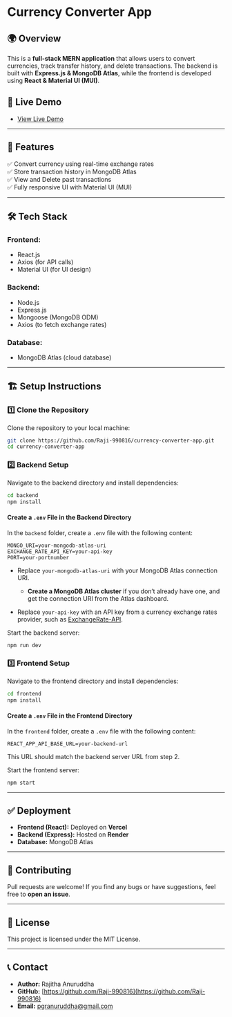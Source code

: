 # Currency Converter App

## 🌍 Overview

This is a **full-stack MERN application** that allows users to convert currencies, track transfer history, and delete transactions. The backend is built with **Express.js & MongoDB Atlas**, while the frontend is developed using **React & Material UI (MUI)**.

## 🚀 Live Demo

- [View Live Demo](https://currency-converter-app-frontend-theta.vercel.app/)

---

## 📌 Features

✅ Convert currency using real-time exchange rates  
✅ Store transaction history in MongoDB Atlas  
✅ View and Delete past transactions  
✅ Fully responsive UI with Material UI (MUI)

---

## 🛠️ Tech Stack

### **Frontend:**
- React.js
- Axios (for API calls)
- Material UI (for UI design)

### **Backend:**
- Node.js
- Express.js
- Mongoose (MongoDB ODM)
- Axios (to fetch exchange rates)

### **Database:**
- MongoDB Atlas (cloud database)

---

## 🏗️ Setup Instructions

### **1️⃣ Clone the Repository**

Clone the repository to your local machine:

```sh
git clone https://github.com/Raji-990816/currency-converter-app.git
cd currency-converter-app
```

### **2️⃣ Backend Setup**

Navigate to the backend directory and install dependencies:

```sh
cd backend
npm install
```

#### **Create a `.env` File in the Backend Directory**

In the `backend` folder, create a `.env` file with the following content:

```
MONGO_URI=your-mongodb-atlas-uri
EXCHANGE_RATE_API_KEY=your-api-key
PORT=your-portnumber
```

- Replace `your-mongodb-atlas-uri` with your MongoDB Atlas connection URI.  
  - **Create a MongoDB Atlas cluster** if you don’t already have one, and get the connection URI from the Atlas dashboard.
  
- Replace `your-api-key` with an API key from a currency exchange rates provider, such as [ExchangeRate-API](https://www.exchangerate-api.com/).

Start the backend server:

```sh
npm run dev
```

### **3️⃣ Frontend Setup**

Navigate to the frontend directory and install dependencies:

```sh
cd frontend
npm install
```

#### **Create a `.env` File in the Frontend Directory**

In the `frontend` folder, create a `.env` file with the following content:

```
REACT_APP_API_BASE_URL=your-backend-url
```
This URL should match the backend server URL from step 2.

Start the frontend server:

```sh
npm start
```
---

## ✅ Deployment

- **Frontend (React):** Deployed on **Vercel**
- **Backend (Express):** Hosted on **Render**
- **Database:** MongoDB Atlas

---

## 🤝 Contributing

Pull requests are welcome! If you find any bugs or have suggestions, feel free to **open an issue**.

---

## 📜 License

This project is licensed under the MIT License.

---

## 📞 Contact

- **Author:** Rajitha Anuruddha
- **GitHub:** [https://github.com/Raji-990816](https://github.com/Raji-990816)
- **Email:** [pgranuruddha@gmail.com](mailto\:pgranuruddha@gmail.com)


